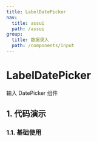 ```yaml
---
title: LabelDatePicker
nav:
  title: assui
  path: /assui
group:
  title: 数据录入
  path: /components/input
---
```


# LabelDatePicker

输入 DatePicker 组件

## 1. 代码演示

### 1.1. 基础使用

<code hideActions='["CSB", "EXTERNAL"]' src="./demo/index.tsx" />

<API></API>
